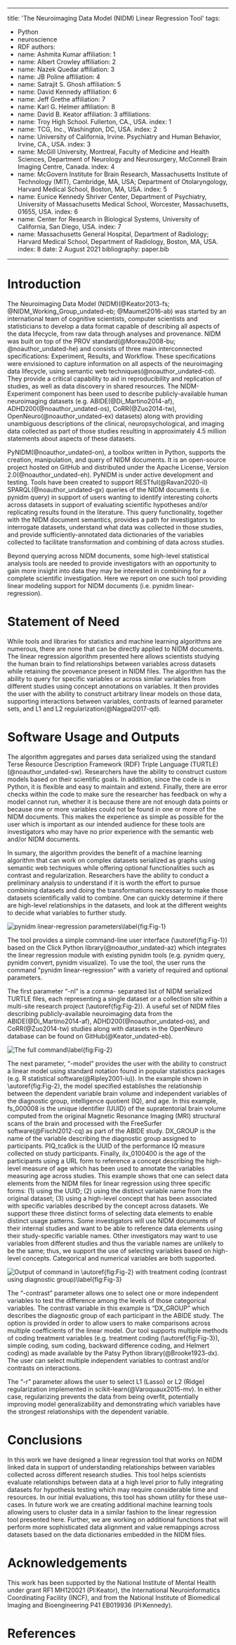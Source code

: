 
---
title: 'The Neuroimaging Data Model (NIDM) Linear Regression Tool'
tags:
  - Python
  - neuroscience
  - RDF
authors:
  - name: Ashmita Kumar
    affiliation: 1
  - name: Albert Crowley 
    affiliation: 2
  - name: Nazek Quedar 
    affiliation: 3
  - name: JB Poline 
    affiliation: 4
  - name: Satrajit S. Ghosh 
    affiliation: 5
  - name: David Kennedy
    affiliation: 6
  - name: Jeff Grethe
    affiliation: 7
  - name: Karl G. Helmer 
    affiliation: 8
  - name: David B. Keator
    affiliation: 3
affiliations:
 - name: Troy High School. Fullerton, CA., USA.
   index: 1
 - name: TCG, Inc., Washington, DC, USA.
   index: 2
 - name: University of California, Irvine. Psychiatry and Human Behavior, Irvine, CA., USA. 
   index: 3
 - name: McGill University, Montreal, Faculty of Medicine and Health Sciences, Department of Neurology and Neurosurgery, McConnell Brain Imaging Centre, Canada. 
   index: 4
 - name: McGovern Institute for Brain Research, Massachusetts Institute of Technology (MIT), Cambridge, MA, USA; Department of Otolaryngology, Harvard Medical School, Boston, MA, USA. 
   index: 5
 - name: Eunice Kennedy Shriver Center, Department of Psychiatry, University of Massachusetts Medical School, Worcester, Massachusetts, 01655, USA. 
   index: 6
 - name: Center for Research in Biological Systems, University of California, San Diego, USA. 
   index: 7
 - name: Massachusetts General Hospital, Department of Radiology; Harvard Medical School, Department of Radiology, Boston, MA, USA. 
   index: 8
date: 2 August 2021
bibliography: paper.bib
---

# Introduction

The Neuroimaging Data Model (NIDM)(@Keator2013-fs; @NIDM_Working_Group_undated-eb; @Maumet2016-ab) was started by an international team of cognitive scientists, computer scientists and statisticians to develop a data format capable of describing all aspects of the data lifecycle, from raw data through analyses and provenance. NIDM was built on top of the PROV standard(@Moreau2008-bu; @noauthor_undated-he) and consists of three main interconnected specifications: Experiment, Results, and Workflow. These specifications were envisioned to capture information on all aspects of the neuroimaging data lifecycle, using semantic web techniques(@noauthor_undated-cd). They provide a critical capability to aid in reproducibility and replication of studies, as well as data discovery in shared resources. The NIDM-Experiment component has been used to describe publicly-available human neuroimaging datasets (e.g. ABIDE(@Di_Martino2014-af), ADHD200(@noauthor_undated-os), CoRR(@Zuo2014-tw), OpenNeuro(@noauthor_undated-ex) datasets) along with providing unambiguous descriptions of the clinical, neuropsychological, and imaging data collected as part of those studies resulting in approximately 4.5 million statements about aspects of these datasets. 

PyNIDM(@noauthor_undated-on), a toolbox written in Python, supports the creation, manipulation, and query of NIDM documents. It is an open-source project hosted on GitHub and distributed under the Apache License, Version 2.0(@noauthor_undated-eh). PyNIDM is under active development and testing. Tools have been created to support RESTful(@Ravan2020-il) SPARQL(@noauthor_undated-gx) queries of the NIDM documents (i.e. pynidm query) in support of users wanting to identify interesting cohorts across datasets in support of evaluating scientific hypotheses and/or replicating results found in the literature. This query functionality, together with the NIDM document semantics, provides a path for investigators to interrogate datasets, understand what data was collected in those studies, and provide sufficiently-annotated data dictionaries of the variables collected to facilitate transformation and combining of data across studies. 

Beyond querying across NIDM documents, some high-level statistical analysis tools are needed to provide investigators with an opportunity to gain more insight into data they may be interested in combining for a complete scientific investigation. Here we report on one such tool providing linear modeling support for NIDM documents (i.e. pynidm linear-regression). 

# Statement of Need

While tools and libraries for statistics and machine learning algorithms are numerous, there are none that can be directly applied to NIDM documents. The linear regression algorithm presented here allows scientists studying the human brain to find relationships between variables across datasets while retaining the provenance present in NIDM files. The algorithm has the ability to query for specific variables or across similar variables from different studies using concept annotations on variables. It then provides the user with the ability to construct arbitrary linear models on those data, supporting interactions between variables, contrasts of learned parameter sets, and L1 and L2 regularization(@Nagpal2017-qd). 

# Software Usage and Outputs

The algorithm aggregates and parses data serialized using the standard Terse Resource Description Framework (RDF) Triple Language (TURTLE) (@noauthor_undated-sw). Researchers have the ability to construct custom models based on their scientific goals. In addition, since the code is in Python, it is flexible and easy to maintain and extend. Finally, there are error checks within the code to make sure the researcher has feedback on why a model cannot run, whether it is because there are not enough data points or because one or more variables could not be found in one or more of the NIDM documents. This makes the experience as simple as possible for the user which is important as our intended audience for these tools are investigators who may have no prior experience with the semantic web and/or NIDM documents.

In sumary, the algorithm provides the benefit of a machine learning algorithm that can work on complex datasets serialized as graphs using semantic web techniques while offering optional functionalities such as contrast and regularization. Researchers have the ability to conduct a preliminary analysis to understand if it is worth the effort to pursue combining datasets and doing the transformations necessary to make those datasets scientifically valid to combine. One can quickly determine if there are high-level relationships in the datasets, and look at the different weights to decide what variables to further study.

![pynidm linear-regression parameters\label{fig:Fig-1}](fig-1.png)

The tool provides a simple command-line user interface (\autoref{fig:Fig-1}) based on the Click Python library(@noauthor_undated-az) which integrates the linear regression module with existing pynidm tools (e.g. pynidm query, pynidm convert, pynidm visualize). To use the tool, the user runs the command "pynidm linear-regression" with a variety of required and optional parameters. 

The first parameter “-nl” is a comma- separated list of NIDM serialized TURTLE files, each representing a single dataset or a collection site within a multi-site research project (\autoref{fig:Fig-2}). A useful set of NIDM files describing publicly-available neuroimaging data from the ABIDE(@Di_Martino2014-af), ADHD200(@noauthor_undated-os), and CoRR(@Zuo2014-tw) studies along with datasets in the OpenNeuro database can be found on GitHub(@Keator_undated-eb).

![The full command\label{fig:Fig-2}](fig-2.png)

The next parameter, “-model” provides the user with the ability to construct a linear model using standard notation found in popular statistics packages (e.g. R statistical software(@Ripley2001-iu)). In the example shown in \autoref{fig:Fig-2}, the model specified establishes the relationship between the dependent variable brain volume and independent variables of the diagnostic group, intelligence quotient (IQ), and age. In this example, fs_000008 is the unique identifier (UUID) of the supratentorial brain volume computed from the original Magnetic Resonance Imaging (MRI) structural scans of the brain and processed with the FreeSurfer software(@Fischl2012-cq) as part of the ABIDE study. DX_GROUP is the name of the variable describing the diagnostic group assigned to participants. PIQ_tca9ck is the UUID of the performance IQ measure collected on study participants. Finally, ilx_0100400 is the age of the participants using a URL form to reference a concept describing the high-level measure of age which has been used to annotate the variables measuring age across studies. This example shows that one can select data elements from the NIDM files for linear regression using three specific forms: (1) using the UUID; (2) using the distinct variable name from the original dataset; (3) using a high-level concept that has been associated with specific variables described by the concept across datasets. We support these three distinct forms of selecting data elements to enable distinct usage patterns. Some investigators will use NIDM documents of their internal studies and want to be able to reference data elements using their study-specific variable names. Other investigators may want to use variables from different studies and thus the variable names are unlikely to be the same; thus, we support the use of selecting variables based on high-level concepts. Categorical and numerical variables are both supported.

![Output of command in \autoref{fig:Fig-2} with treatment coding (contrast using diagnostic group)\label{fig:Fig-3}](fig-3.png)

The “-contrast” parameter allows one to select one or more independent variables to test the difference among the levels of those categorical variables. The contrast variable in this example is “DX_GROUP” which describes the diagnostic group of each participant in the ABIDE study. The option is provided in order to allow users to make comparisons across multiple coefficients of the linear model. Our tool supports multiple methods of coding treatment variables (e.g. treatment coding (\autoref{fig:Fig-3}), simple coding, sum coding, backward difference coding, and Helmert coding) as made available by the Patsy Python library(@Brooke1923-dx). The user can select multiple independent variables to contrast and/or contrasts on interactions.

The “-r” parameter allows the user to select L1 (Lasso) or L2 (Ridge) regularization implemented in scikit-learn(@Varoquaux2015-mv). In either case, regularizing prevents the data from being overfit, potentially improving model generalizability and demonstrating which variables have the strongest relationships with the dependent variable. 

# Conclusions

In this work we have designed a linear regression tool that works on NIDM linked data in support of understanding relationships between variables collected across different research studies. This tool helps scientists evaluate relationships between data at a high level prior to fully integrating datasets for hypothesis testing which may require considerable time and resources. In our initial evaluations, this tool has shown utility for these use-cases. In future work we are creating additional machine learning tools allowing users to cluster data in a similar fashion to the linear regression tool presented here.  Further, we are working on additional functions that will perform more sophisticated data alignment and value remappings across datasets based on the data dictionaries embedded in the NIDM files.  

# Acknowledgements

This work has been supported by the National Institute of Mental Health under grant RF1 MH120021 (PI:Keator), the International Neuroinformatics Coordinating Facility (INCF), and from the National Institute of Biomedical Imaging and Bioengineering P41 EB019936 (PI:Kennedy).

# References
